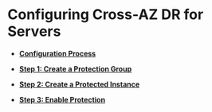 # Configuring Cross-AZ DR for Servers<a name="sdrs_qs_0001"></a>

-   **[Configuration Process](configuration-process.md)**  

-   **[Step 1: Create a Protection Group](step-1-create-a-protection-group.md)**  

-   **[Step 2: Create a Protected Instance](step-2-create-a-protected-instance.md)**  

-   **[Step 3: Enable Protection](step-3-enable-protection.md)**  


